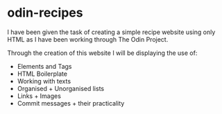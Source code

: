 # odin-recipes
I have been given the task of creating a simple recipe website using only HTML as I have been working through The Odin Project.

Through the creation of this website I will be displaying the use of:
- Elements and Tags
- HTML Boilerplate
- Working with texts 
- Organised + Unorganised lists
- Links + Images 
- Commit messages + their practicality